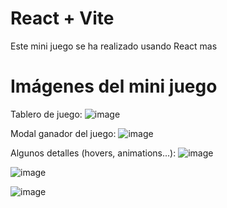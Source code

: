 # React + Vite
Este mini juego se ha realizado usando React mas


# Imágenes del mini juego
Tablero de juego:
![image](https://github.com/JMProyects/React-TresEnRaya/assets/91617930/6913b607-adb2-4b5c-96c8-5efd266c6985)

Modal ganador del juego:
![image](https://github.com/JMProyects/React-TresEnRaya/assets/91617930/3d3b98b3-deb1-42be-8a4a-5dd50c03f763)

Algunos detalles (hovers, animations...):
![image](https://github.com/JMProyects/React-TresEnRaya/assets/91617930/c9604107-4c17-45b4-ad34-5d708efa2c78)

![image](https://github.com/JMProyects/React-TresEnRaya/assets/91617930/a43ff98a-423c-4e89-a76d-54675b7fc9c6)

![image](https://github.com/JMProyects/React-TresEnRaya/assets/91617930/8e34e92b-1c23-4539-bf3b-9e1da7c4fa2b)
